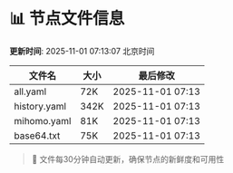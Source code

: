 # 📊 节点文件信息

**更新时间**: 2025-11-01 07:13:07 北京时间

| 文件名 | 大小 | 最后修改 |
|--------|------|----------|
| all.yaml | 72K | 2025-11-01 07:13 |
| history.yaml | 342K | 2025-11-01 07:13 |
| mihomo.yaml | 81K | 2025-11-01 07:13 |
| base64.txt | 75K | 2025-11-01 07:13 |

> 🔄 文件每30分钟自动更新，确保节点的新鲜度和可用性
